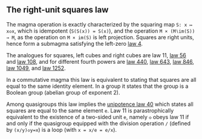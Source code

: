 ## The right-unit squares law

The magma operation is exactly characterized by the squaring map `S: x ↦ x◇x`, which is idempotent (`S(S(x)) = S(x)`), and the operation `M × (M∖im(S)) → M`, as the operation on `M × im(S)` is left projection.  Squares are right units, hence form a submagma satisfying the left-zero [law 4](https://teorth.github.io/equational_theories/implications/?4).

The analogues for squares, left cubes and right cubes are law 11, [law 56](https://teorth.github.io/equational_theories/implications/?56) and [law 108](https://teorth.github.io/equational_theories/implications/?108), and for different fourth powers are [law 440](https://teorth.github.io/equational_theories/implications/?440), [law 643](https://teorth.github.io/equational_theories/implications/?643), [law 846](https://teorth.github.io/equational_theories/implications/?846), [law 1049](https://teorth.github.io/equational_theories/implications/?1049), and [law 1252](https://teorth.github.io/equational_theories/implications/?1252).

In a commutative magma this law is equivalent to stating that squares are all equal to the same identity element.  In a group it states that the group is a Boolean group (abelian group of exponent 2).

Among quasigroups this law implies the [unipotence law 40](https://teorth.github.io/equational_theories/implications/?40) which states all squares are equal to the same element `e`.  Law 11 is parastrophically equivalent to the existence of a two-sided unit `e`, namely `◇` obeys law 11 if and only if the quasigroup equipped with the division operation `/` (defined by `(x/y)◇y=x`) is a loop (with `x = x/e = e/x`).
